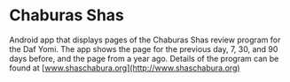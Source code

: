 # Chaburas Shas
Android app that displays pages of the Chaburas Shas review program for the Daf Yomi.
The app shows the page for the previous day, 7, 30, and 90 days before, and the page from a year ago.
Details of the program can be found at [www.shaschabura.org](http://www.shaschabura.org)
